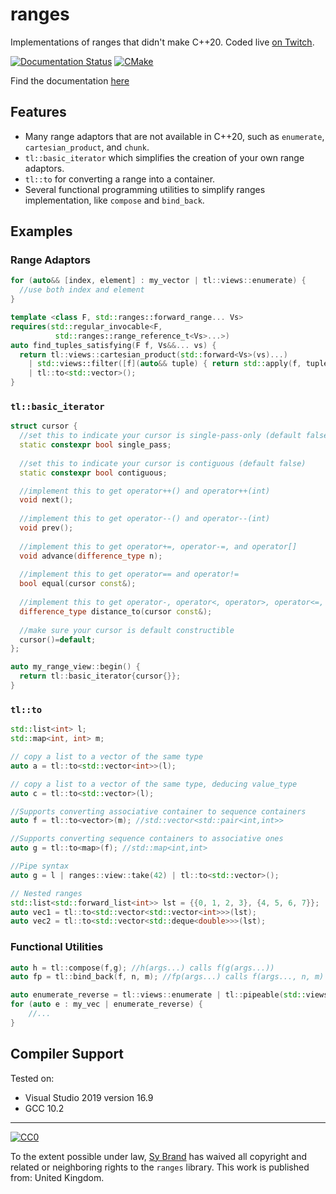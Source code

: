 # ranges

Implementations of ranges that didn't make C++20. Coded live [on Twitch](https://twitch.tv/tartanllama).

[![Documentation Status](https://readthedocs.org/projects/tl-docs/badge/?version=latest)](https://tl.tartanllama.xyz/en/latest/?badge=latest)
[![CMake](https://github.com/TartanLlama/ranges/actions/workflows/cmake.yaml/badge.svg)](https://github.com/TartanLlama/ranges/actions/workflows/cmake.yaml)

Find the documentation [here](https://tl.tartanllama.xyz/en/latest/api/ranges/index.html)

## Features

- Many range adaptors that are not available in C++20, such as `enumerate`, `cartesian_product`, and `chunk`.
- `tl::basic_iterator` which simplifies the creation of your own range adaptors.
- `tl::to` for converting a range into a container.
- Several functional programming utilities to simplify ranges implementation, like `compose` and `bind_back`.

## Examples

### Range Adaptors

```cpp
for (auto&& [index, element] : my_vector | tl::views::enumerate) {
  //use both index and element
}

template <class F, std::ranges::forward_range... Vs>
requires(std::regular_invocable<F, 
          std::ranges::range_reference_t<Vs>...>)
auto find_tuples_satisfying(F f, Vs&&... vs) {
  return tl::views::cartesian_product(std::forward<Vs>(vs)...) 
    | std::views::filter([f](auto&& tuple) { return std::apply(f, tuple); });)
    | tl::to<std::vector>();
}
```

### `tl::basic_iterator`

```cpp
struct cursor {
  //set this to indicate your cursor is single-pass-only (default false)
  static constexpr bool single_pass; 
  
  //set this to indicate your cursor is contiguous (default false)
  static constexpr bool contiguous; 

  //implement this to get operator++() and operator++(int)
  void next(); 
  
  //implement this to get operator--() and operator--(int)
  void prev();
  
  //implement this to get operator+=, operator-=, and operator[]
  void advance(difference_type n);
  
  //implement this to get operator== and operator!=
  bool equal(cursor const&);
  
  //implement this to get operator-, operator<, operator>, operator<=, operator>=, and operator<=>
  difference_type distance_to(cursor const&);
  
  //make sure your cursor is default constructible
  cursor()=default;
};

auto my_range_view::begin() {
  return tl::basic_iterator{cursor{}};
}
```

### `tl::to`

```cpp
std::list<int> l;
std::map<int, int> m;

// copy a list to a vector of the same type
auto a = tl::to<std::vector<int>>(l);

// copy a list to a vector of the same type, deducing value_type
auto c = tl::to<std::vector>(l);

//Supports converting associative container to sequence containers
auto f = tl::to<vector>(m); //std::vector<std::pair<int,int>>

//Supports converting sequence containers to associative ones
auto g = tl::to<map>(f); //std::map<int,int>

//Pipe syntax
auto g = l | ranges::view::take(42) | tl::to<std::vector>();

// Nested ranges
std::list<std::forward_list<int>> lst = {{0, 1, 2, 3}, {4, 5, 6, 7}};
auto vec1 = tl::to<std::vector<std::vector<int>>>(lst);
auto vec2 = tl::to<std::vector<std::deque<double>>>(lst);
```

### Functional Utilities

```cpp
auto h = tl::compose(f,g); //h(args...) calls f(g(args...))
auto fp = tl::bind_back(f, n, m); //fp(args...) calls f(args..., n, m)

auto enumerate_reverse = tl::views::enumerate | tl::pipeable(std::views::reverse);
for (auto e : my_vec | enumerate_reverse) {
    //...
}
```

## Compiler Support

Tested on:
- Visual Studio 2019 version 16.9
- GCC 10.2

----------

[![CC0](http://i.creativecommons.org/p/zero/1.0/88x31.png)]("http://creativecommons.org/publicdomain/zero/1.0/")

To the extent possible under law, [Sy Brand](https://twitter.com/TartanLlama) has waived all copyright and related or neighboring rights to the `ranges` library. This work is published from: United Kingdom.
